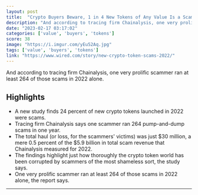 ```yaml
---
layout: post
title:  "Crypto Buyers Beware, 1 in 4 New Tokens of Any Value Is a Scam"
description: "And according to tracing firm Chainalysis, one very prolific scammer ran at least 264 of those scams in 2022 alone."
date: "2023-02-17 03:17:02"
categories: ['value', 'buyers', 'tokens']
score: 38
image: "https://i.imgur.com/yEu52Aq.jpg"
tags: ['value', 'buyers', 'tokens']
link: "https://www.wired.com/story/new-crypto-token-scams-2022/"
---
```


And according to tracing firm Chainalysis, one very prolific scammer ran at least 264 of those scams in 2022 alone.

## Highlights

- A new study finds 24 percent of new crypto tokens launched in 2022 were scams.
- Tracing firm Chainalysis says one scammer ran 264 pump-and-dump scams in one year.
- The total haul (or loss, for the scammers' victims) was just $30 million, a mere 0.5 percent of the $5.9 billion in total scam revenue that Chainalysis measured for 2022.
- The findings highlight just how thoroughly the crypto token world has been corrupted by scammers of the most shameless sort, the study says.
- One very prolific scammer ran at least 264 of those scams in 2022 alone, the report says.

---
